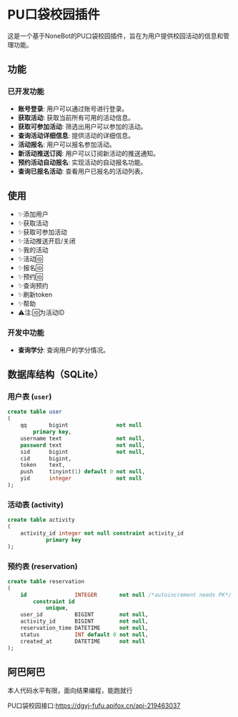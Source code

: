 # PU口袋校园插件

这是一个基于NoneBot的PU口袋校园插件，旨在为用户提供校园活动的信息和管理功能。

## 功能

### 已开发功能

- **账号登录**: 用户可以通过账号进行登录。
- **获取活动**: 获取当前所有可用的活动信息。
- **获取可参加活动**: 筛选出用户可以参加的活动。
- **查询活动详细信息**: 提供活动的详细信息。
- **活动报名**: 用户可以报名参加活动。
- **新活动推送订阅**: 用户可以订阅新活动的推送通知。
- **预约活动自动报名**: 实现活动的自动报名功能。
- **查询已报名活动**: 查看用户已报名的活动列表。

## 使用

- ✨添加用户
- ✨获取活动
- ✨获取可参加活动
- ✨活动推送开启/关闭
- ✨我的活动
- ✨活动🆔
- ✨报名🆔
- ✨预约🆔
- ✨查询预约
- ✨刷新token
- ✨帮助
- ⚠️注:🆔为活动ID

### 开发中功能

- **查询学分**: 查询用户的学分情况。

## 数据库结构（SQLite）

### 用户表 (`user`)

```sql
create table user
(
    qq       bigint               not null
        primary key,
    username text                 not null,
    password text                 not null,
    sid      bigint               not null,
    cid      bigint,
    token    text,
    push     tinyint(1) default 0 not null,
    yid      integer              not null
);
```

### 活动表 (activity)

```sql
create table activity
(
    activity_id integer not null constraint activity_id
            primary key
);
```

### 预约表 (reservation)

```sql
create table reservation
(
    id               INTEGER       not null /*autoincrement needs PK*/
        constraint id
            unique,
    user_id          BIGINT        not null,
    activity_id      BIGINT        not null,
    reservation_time DATETIME      not null,
    status           INT default 0 not null,
    created_at       DATETIME      not null
);
```

## 阿巴阿巴

本人代码水平有限，面向结果编程，能跑就行

PU口袋校园接口:<https://dgyj-fufu.apifox.cn/api-219463037>
